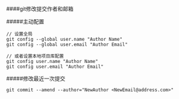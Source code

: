 ####git修改提交作者和邮箱

#####主动配置
```
// 设置全局
git config --global user.name "Author Name"
git config --global user.email "Author Email"

// 或者设置本地项目库配置
git config user.name "Author Name"
git config user.email "Author Email"
```

#####修改最近一次提交
```
git commit --amend --author="NewAuthor <NewEmail@address.com>"
```